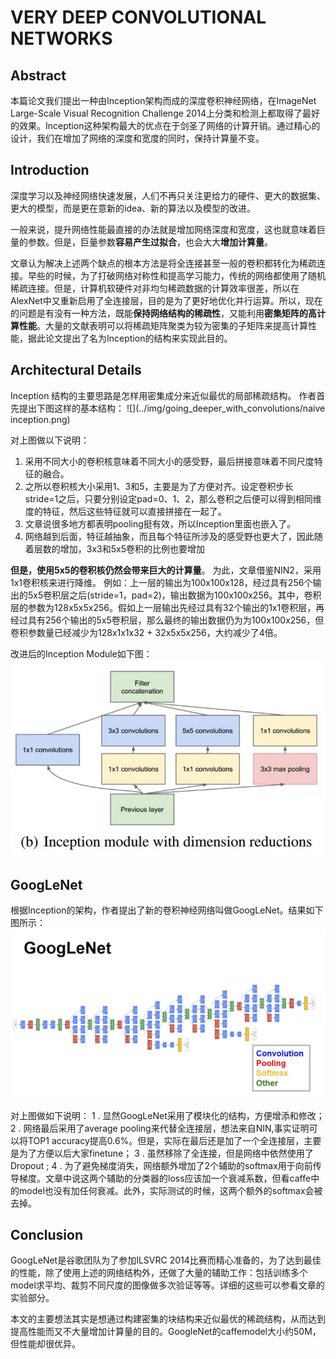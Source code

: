 # VERY DEEP CONVOLUTIONAL NETWORKS


## Abstract

本篇论文我们提出一种由Inception架构而成的深度卷积神经网络，在ImageNet Large-Scale Visual Recognition Challenge 2014上分类和检测上都取得了最好的效果。Inception这种架构最大的优点在于剑圣了网络的计算开销。通过精心的设计，我们在增加了网络的深度和宽度的同时，保持计算量不变。

## Introduction
深度学习以及神经网络快速发展，人们不再只关注更给力的硬件、更大的数据集、更大的模型，而是更在意新的idea、新的算法以及模型的改进。

一般来说，提升网络性能最直接的办法就是增加网络深度和宽度，这也就意味着巨量的参数。但是，巨量参数**容易产生过拟合**，也会大大**增加计算量**。

文章认为解决上述两个缺点的根本方法是将全连接甚至一般的卷积都转化为稀疏连接。早些的时候，为了打破网络对称性和提高学习能力，传统的网络都使用了随机稀疏连接。但是，计算机软硬件对非均匀稀疏数据的计算效率很差，所以在AlexNet中又重新启用了全连接层，目的是为了更好地优化并行运算。所以，现在的问题是有没有一种方法，既能**保持网络结构的稀疏性**，又能利用**密集矩阵的高计算性能**。大量的文献表明可以将稀疏矩阵聚类为较为密集的子矩阵来提高计算性能，据此论文提出了名为Inception的结构来实现此目的。

## Architectural Details
Inception 结构的主要思路是怎样用密集成分来近似最优的局部稀疏结构。 
作者首先提出下图这样的基本结构：
![](../img/going_deeper_with_convolutions/naive inception.png)


对上图做以下说明： 
1. 采用不同大小的卷积核意味着不同大小的感受野，最后拼接意味着不同尺度特征的融合。
2. 之所以卷积核大小采用1、3和5，主要是为了方便对齐。设定卷积步长stride=1之后，只要分别设定pad=0、1、2，那么卷积之后便可以得到相同维度的特征，然后这些特征就可以直接拼接在一起了。
3. 文章说很多地方都表明pooling挺有效，所以Inception里面也嵌入了。
4. 网络越到后面，特征越抽象，而且每个特征所涉及的感受野也更大了，因此随着层数的增加，3x3和5x5卷积的比例也要增加

**但是，使用5x5的卷积核仍然会带来巨大的计算量**。 为此，文章借鉴NIN2，采用1x1卷积核来进行降维。 
例如：上一层的输出为100x100x128，经过具有256个输出的5x5卷积层之后(stride=1，pad=2)，输出数据为100x100x256。其中，卷积层的参数为128x5x5x256。假如上一层输出先经过具有32个输出的1x1卷积层，再经过具有256个输出的5x5卷积层，那么最终的输出数据仍为为100x100x256，但卷积参数量已经减少为128x1x1x32 + 32x5x5x256，大约减少了4倍。

改进后的Inception Module如下图：
![](../img/going_deeper_with_convolutions/inception.png)

## GoogLeNet
根据Inception的架构，作者提出了新的卷积神经网络叫做GoogLeNet。结果如下图所示：
![](../img/going_deeper_with_convolutions/googleNet.png)

对上图做如下说明： 
1 . 显然GoogLeNet采用了模块化的结构，方便增添和修改； 
2 . 网络最后采用了average pooling来代替全连接层，想法来自NIN,事实证明可以将TOP1 accuracy提高0.6%。但是，实际在最后还是加了一个全连接层，主要是为了方便以后大家finetune； 
3 . 虽然移除了全连接，但是网络中依然使用了Dropout ; 
4 . 为了避免梯度消失，网络额外增加了2个辅助的softmax用于向前传导梯度。文章中说这两个辅助的分类器的loss应该加一个衰减系数，但看caffe中的model也没有加任何衰减。此外，实际测试的时候，这两个额外的softmax会被去掉。
## Conclusion
GoogLeNet是谷歌团队为了参加ILSVRC 2014比赛而精心准备的，为了达到最佳的性能，除了使用上述的网络结构外，还做了大量的辅助工作：包括训练多个model求平均、裁剪不同尺度的图像做多次验证等等。详细的这些可以参看文章的实验部分。

本文的主要想法其实是想通过构建密集的块结构来近似最优的稀疏结构，从而达到提高性能而又不大量增加计算量的目的。GoogleNet的caffemodel大小约50M，但性能却很优异。